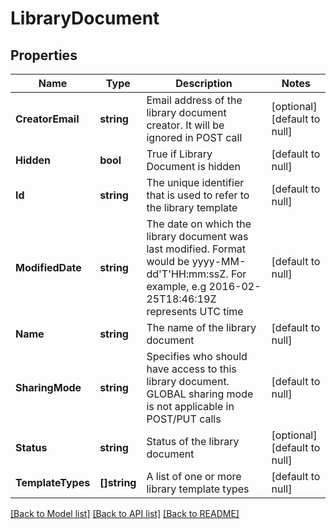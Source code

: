 # LibraryDocument

## Properties
Name | Type | Description | Notes
------------ | ------------- | ------------- | -------------
**CreatorEmail** | **string** | Email address of the library document creator. It will be ignored in POST call | [optional] [default to null]
**Hidden** | **bool** | True if Library Document is hidden | [default to null]
**Id** | **string** | The unique identifier that is used to refer to the library template | [default to null]
**ModifiedDate** | **string** | The date on which the library document was last modified. Format would be yyyy-MM-dd&#39;T&#39;HH:mm:ssZ. For example, e.g 2016-02-25T18:46:19Z represents UTC time | [default to null]
**Name** | **string** | The name of the library document | [default to null]
**SharingMode** | **string** | Specifies who should have access to this library document. GLOBAL sharing mode is not applicable in POST/PUT calls | [default to null]
**Status** | **string** | Status of the library document | [optional] [default to null]
**TemplateTypes** | **[]string** | A list of one or more library template types | [default to null]

[[Back to Model list]](../README.md#documentation-for-models) [[Back to API list]](../README.md#documentation-for-api-endpoints) [[Back to README]](../README.md)


